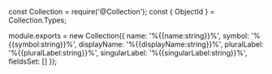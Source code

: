 const Collection = require('@Collection');
const { ObjectId } = Collection.Types;

module.exports = new Collection({
    name: '%{{name:string}}%',
    symbol: '%{{symbol:string}}%',
    displayName: '%{{displayName:string}}%',
    pluralLabel: '%{{pluralLabel:string}}%',
    singularLabel: '%{{singularLabel:string}}%',
    fieldsSet: []
});
